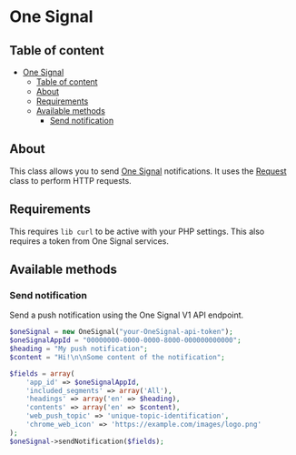 # One Signal

## Table of content

- [One Signal](#one-signal)
  - [Table of content](#table-of-content)
  - [About](#about)
  - [Requirements](#requirements)
  - [Available methods](#available-methods)
    - [Send notification](#send-notification)

## About

This class allows you to send [One Signal](https://onesignal.com/) notifications. It uses the [Request](request.md) class to perform HTTP requests.

## Requirements

This requires `lib curl` to be active with your PHP settings.
This also requires a token from One Signal services.

## Available methods

### Send notification

Send a push notification using the One Signal V1 API endpoint.

```php
$oneSignal = new OneSignal("your-OneSignal-api-token");
$oneSignalAppId = "00000000-0000-0000-8000-000000000000";
$heading = "My push notification";
$content = "Hi!\n\nSome content of the notification";

$fields = array(
    'app_id' => $oneSignalAppId,
    'included_segments' => array('All'),
    'headings' => array('en' => $heading),
    'contents' => array('en' => $content),
    'web_push_topic' => 'unique-topic-identification',
    'chrome_web_icon' => 'https://example.com/images/logo.png'
);
$oneSignal->sendNotification($fields);
```
